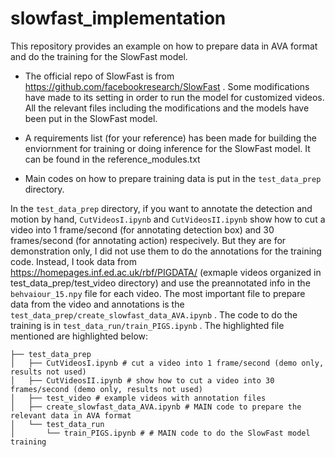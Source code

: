# slowfast_implementation
This repository provides an example on how to prepare data in AVA format and do the training for the SlowFast model. 

- The official repo of SlowFast is from https://github.com/facebookresearch/SlowFast . Some modifications have made to its setting in order to run the model for customized videos. All the relevant files including the modifications and the models have been put in the SlowFast model. 

- A requirements list (for your reference) has been made for building the enviornment for training or doing inference for the SlowFast model. It can be found in the reference_modules.txt 

- Main codes on how to prepare training data is put in the `test_data_prep` directory.

In the `test_data_prep` directory, if you want to annotate the detection and motion by hand, `CutVideosI.ipynb` and `CutVideosII.ipynb` show how to cut a video into 1 frame/second (for annotating detection box) and 30 frames/second (for annotating action) respecively. But they are for demonstration only, I did not use them to do the annotations for the training code. Instead, I took data from https://homepages.inf.ed.ac.uk/rbf/PIGDATA/ (exmaple videos organized in test_data_prep/test_video directory) and use the preannotated info in the `behvaiour_15.npy` file for each video. The most important file to prepare data from the video and annotations is the `test_data_prep/create_slowfast_data_AVA.ipynb` . The code to do the training is in `test_data_run/train_PIGS.ipynb` . The highlighted file mentioned are highlighted below:
```
├── test_data_prep
│   ├── CutVideosI.ipynb # cut a video into 1 frame/second (demo only, results not used)
│   ├── CutVideosII.ipynb # show how to cut a video into 30 frames/second (demo only, results not used)
│   ├── test_video # example videos with annotation files
│   ├── create_slowfast_data_AVA.ipynb # MAIN code to prepare the relevant data in AVA format
│   └── test_data_run
│       └── train_PIGS.ipynb # # MAIN code to do the SlowFast model training
```



